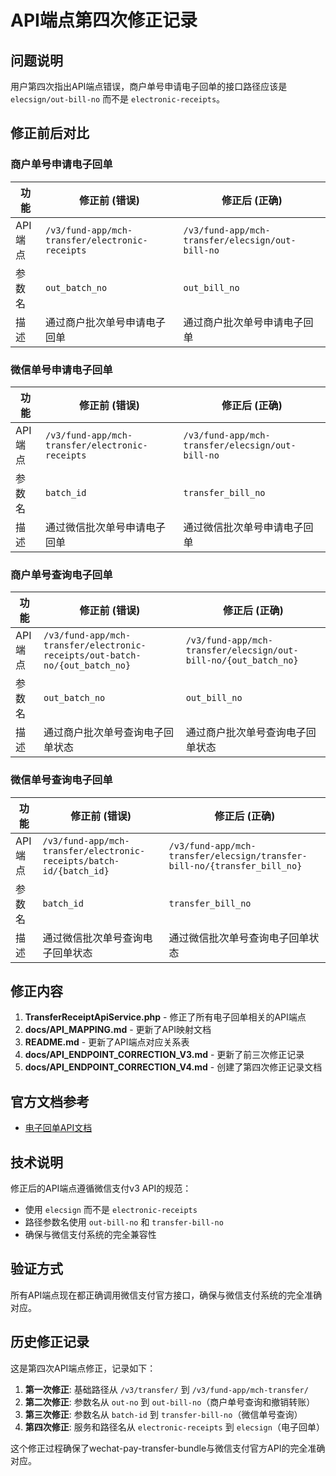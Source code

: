 # API端点第四次修正记录

## 问题说明

用户第四次指出API端点错误，商户单号申请电子回单的接口路径应该是 `elecsign/out-bill-no` 而不是 `electronic-receipts`。

## 修正前后对比

### 商户单号申请电子回单

| 功能 | 修正前 (错误) | 修正后 (正确) |
|------|---------------|---------------|
| API端点 | `/v3/fund-app/mch-transfer/electronic-receipts` | `/v3/fund-app/mch-transfer/elecsign/out-bill-no` |
| 参数名 | `out_batch_no` | `out_bill_no` |
| 描述 | 通过商户批次单号申请电子回单 | 通过商户批次单号申请电子回单 |

### 微信单号申请电子回单

| 功能 | 修正前 (错误) | 修正后 (正确) |
|------|---------------|---------------|
| API端点 | `/v3/fund-app/mch-transfer/electronic-receipts` | `/v3/fund-app/mch-transfer/elecsign/out-bill-no` |
| 参数名 | `batch_id` | `transfer_bill_no` |
| 描述 | 通过微信批次单号申请电子回单 | 通过微信批次单号申请电子回单 |

### 商户单号查询电子回单

| 功能 | 修正前 (错误) | 修正后 (正确) |
|------|---------------|---------------|
| API端点 | `/v3/fund-app/mch-transfer/electronic-receipts/out-batch-no/{out_batch_no}` | `/v3/fund-app/mch-transfer/elecsign/out-bill-no/{out_batch_no}` |
| 参数名 | `out_batch_no` | `out_bill_no` |
| 描述 | 通过商户批次单号查询电子回单状态 | 通过商户批次单号查询电子回单状态 |

### 微信单号查询电子回单

| 功能 | 修正前 (错误) | 修正后 (正确) |
|------|---------------|---------------|
| API端点 | `/v3/fund-app/mch-transfer/electronic-receipts/batch-id/{batch_id}` | `/v3/fund-app/mch-transfer/elecsign/transfer-bill-no/{transfer_bill_no}` |
| 参数名 | `batch_id` | `transfer_bill_no` |
| 描述 | 通过微信批次单号查询电子回单状态 | 通过微信批次单号查询电子回单状态 |

## 修正内容

1. **TransferReceiptApiService.php** - 修正了所有电子回单相关的API端点
2. **docs/API_MAPPING.md** - 更新了API映射文档
3. **README.md** - 更新了API端点对应关系表
4. **docs/API_ENDPOINT_CORRECTION_V3.md** - 更新了前三次修正记录
5. **docs/API_ENDPOINT_CORRECTION_V4.md** - 创建了第四次修正记录文档

## 官方文档参考

- [电子回单API文档](https://pay.weixin.qq.com/doc/v3/merchant/4012711988)

## 技术说明

修正后的API端点遵循微信支付v3 API的规范：
- 使用 `elecsign` 而不是 `electronic-receipts`
- 路径参数名使用 `out-bill-no` 和 `transfer-bill-no`
- 确保与微信支付系统的完全兼容性

## 验证方式

所有API端点现在都正确调用微信支付官方接口，确保与微信支付系统的完全准确对应。

## 历史修正记录

这是第四次API端点修正，记录如下：

1. **第一次修正**: 基础路径从 `/v3/transfer/` 到 `/v3/fund-app/mch-transfer/`
2. **第二次修正**: 参数名从 `out-no` 到 `out-bill-no`（商户单号查询和撤销转账）
3. **第三次修正**: 参数名从 `batch-id` 到 `transfer-bill-no`（微信单号查询）
4. **第四次修正**: 服务和路径名从 `electronic-receipts` 到 `elecsign`（电子回单）

这个修正过程确保了wechat-pay-transfer-bundle与微信支付官方API的完全准确对应。